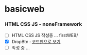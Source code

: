 # basicweb
### HTML CSS JS - noneFramework
 - [ ] HTML CSS JS 작성중 ... firstWEB/
 - [x] DropBtn : [코드펜으로 보기](https://codepen.io/doyle-flutter/pen/zYqQJgq)
 - [ ] 작성 중 ...
